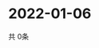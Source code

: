 # 2022-01-06
  共 0条

  <!-- BEGIN -->
  <!-- 最后更新时间Thu Jan 06 2022 17:16:25 GMT+0000 (Coordinated Universal Time) -->
  
  <!-- END -->
  
  